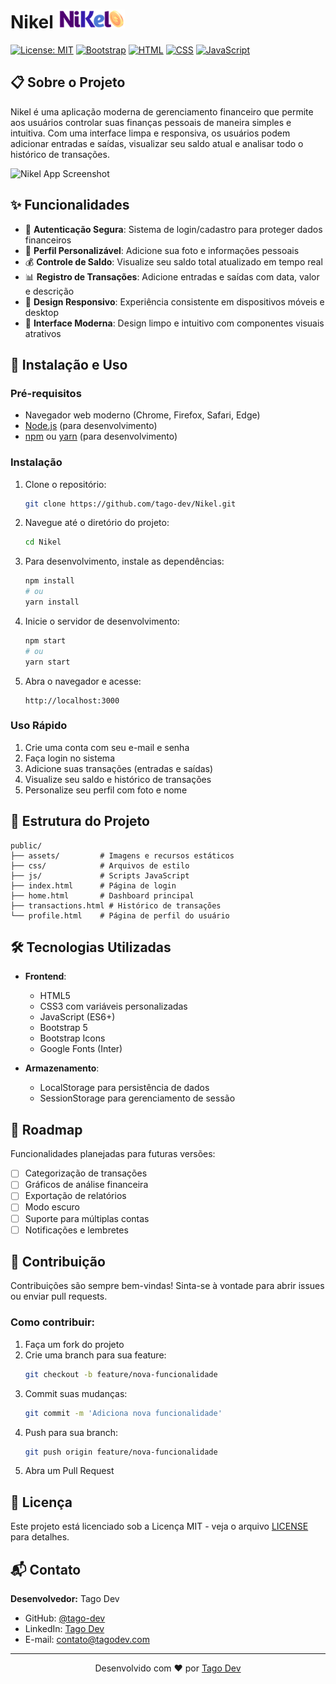 # Nikel <img src="public/assets/images/nikel-small-logo.png" alt="Nikel Logo" height="30">

[![License: MIT](https://img.shields.io/badge/License-MIT-blue.svg)](https://opensource.org/licenses/MIT)
[![Bootstrap](https://img.shields.io/badge/Bootstrap-5.3-purple.svg)](https://getbootstrap.com/)
[![HTML](https://img.shields.io/badge/HTML-5-orange.svg)](https://developer.mozilla.org/en-US/docs/Web/HTML)
[![CSS](https://img.shields.io/badge/CSS-3-blue.svg)](https://developer.mozilla.org/en-US/docs/Web/CSS)
[![JavaScript](https://img.shields.io/badge/JavaScript-ES6-yellow.svg)](https://developer.mozilla.org/en-US/docs/Web/JavaScript)

## 📋 Sobre o Projeto

Nikel é uma aplicação moderna de gerenciamento financeiro que permite aos usuários controlar suas finanças pessoais de maneira simples e intuitiva. Com uma interface limpa e responsiva, os usuários podem adicionar entradas e saídas, visualizar seu saldo atual e analisar todo o histórico de transações.

![Nikel App Screenshot](public/assets/images/nikel-screenshot.png)

## ✨ Funcionalidades

- 🔐 **Autenticação Segura**: Sistema de login/cadastro para proteger dados financeiros
- 👤 **Perfil Personalizável**: Adicione sua foto e informações pessoais
- 💰 **Controle de Saldo**: Visualize seu saldo total atualizado em tempo real
- 📊 **Registro de Transações**: Adicione entradas e saídas com data, valor e descrição
- 📱 **Design Responsivo**: Experiência consistente em dispositivos móveis e desktop
- 🌙 **Interface Moderna**: Design limpo e intuitivo com componentes visuais atrativos

## 🚀 Instalação e Uso

### Pré-requisitos

- Navegador web moderno (Chrome, Firefox, Safari, Edge)
- [Node.js](https://nodejs.org/) (para desenvolvimento)
- [npm](https://www.npmjs.com/) ou [yarn](https://yarnpkg.com/) (para desenvolvimento)

### Instalação

1. Clone o repositório:
   ```bash
   git clone https://github.com/tago-dev/Nikel.git
   ```

2. Navegue até o diretório do projeto:
   ```bash
   cd Nikel
   ```

3. Para desenvolvimento, instale as dependências:
   ```bash
   npm install
   # ou
   yarn install
   ```

4. Inicie o servidor de desenvolvimento:
   ```bash
   npm start
   # ou
   yarn start
   ```

5. Abra o navegador e acesse:
   ```
   http://localhost:3000
   ```

### Uso Rápido

1. Crie uma conta com seu e-mail e senha
2. Faça login no sistema
3. Adicione suas transações (entradas e saídas)
4. Visualize seu saldo e histórico de transações
5. Personalize seu perfil com foto e nome

## 🧩 Estrutura do Projeto

```
public/
├── assets/         # Imagens e recursos estáticos
├── css/            # Arquivos de estilo
├── js/             # Scripts JavaScript
├── index.html      # Página de login
├── home.html       # Dashboard principal
├── transactions.html # Histórico de transações
└── profile.html    # Página de perfil do usuário
```

## 🛠️ Tecnologias Utilizadas

- **Frontend**:
  - HTML5
  - CSS3 com variáveis personalizadas
  - JavaScript (ES6+)
  - Bootstrap 5
  - Bootstrap Icons
  - Google Fonts (Inter)

- **Armazenamento**:
  - LocalStorage para persistência de dados
  - SessionStorage para gerenciamento de sessão

## 📝 Roadmap

Funcionalidades planejadas para futuras versões:

- [ ] Categorização de transações
- [ ] Gráficos de análise financeira
- [ ] Exportação de relatórios
- [ ] Modo escuro
- [ ] Suporte para múltiplas contas
- [ ] Notificações e lembretes

## 👥 Contribuição

Contribuições são sempre bem-vindas! Sinta-se à vontade para abrir issues ou enviar pull requests.

### Como contribuir:

1. Faça um fork do projeto
2. Crie uma branch para sua feature:
   ```bash
   git checkout -b feature/nova-funcionalidade
   ```
3. Commit suas mudanças:
   ```bash
   git commit -m 'Adiciona nova funcionalidade'
   ```
4. Push para sua branch:
   ```bash
   git push origin feature/nova-funcionalidade
   ```
5. Abra um Pull Request

## 📄 Licença

Este projeto está licenciado sob a Licença MIT - veja o arquivo [LICENSE](LICENSE) para detalhes.

## 📬 Contato

**Desenvolvedor:** Tago Dev

- GitHub: [@tago-dev](https://github.com/tago-dev)
- LinkedIn: [Tago Dev](https://linkedin.com/in/tagodev)
- E-mail: contato@tagodev.com

---

<p align="center">
  Desenvolvido com ❤️ por <a href="https://github.com/tago-dev">Tago Dev</a>
</p>

